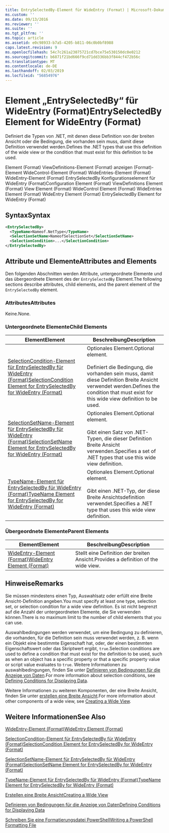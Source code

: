 ```yaml
---
title: EntrySelectedBy-Element für WideEntry (Format) | Microsoft-Dokumentation
ms.custom: ''
ms.date: 09/13/2016
ms.reviewer: ''
ms.suite: ''
ms.tgt_pltfrm: ''
ms.topic: article
ms.assetid: e0c98933-b7a5-4205-b811-06c0b0bf8988
caps.latest.revision: 9
ms.openlocfilehash: 54c7c261a23075721cd7bce75e530150dc0e0212
ms.sourcegitcommit: b6871f21bd666f9cd71dd336bb3f844cf472b56c
ms.translationtype: MT
ms.contentlocale: de-DE
ms.lasthandoff: 02/03/2019
ms.locfileid: "56854976"
---
```

# <a name="entryselectedby-element-for-wideentry-format"></a><span data-ttu-id="4e32a-102">Element „EntrySelectedBy“ für WideEntry (Format)</span><span class="sxs-lookup"><span data-stu-id="4e32a-102">EntrySelectedBy Element for WideEntry (Format)</span></span>

<span data-ttu-id="4e32a-103">Definiert die Typen von .NET, mit denen diese Definition von der breiten Ansicht oder die Bedingung, die vorhanden sein muss, damit diese Definition verwendet werden.</span><span class="sxs-lookup"><span data-stu-id="4e32a-103">Defines the .NET types that use this definition of the wide view or the condition that must exist for this definition to be used.</span></span>

<span data-ttu-id="4e32a-104">Element (Format) ViewDefinitions-Element (Format) anzeigen (Format)-Element WideControl-Element (Format) WideEntries-Element (Format) WideEntry-Element (Format) EntrySelectedBy Konfigurationselement für WideEntry (Format)</span><span class="sxs-lookup"><span data-stu-id="4e32a-104">Configuration Element (Format) ViewDefinitions Element (Format) View Element (Format) WideControl Element (Format) WideEntries Element (Format) WideEntry Element (Format) EntrySelectedBy Element for WideEntry (Format)</span></span>

## <a name="syntax"></a><span data-ttu-id="4e32a-105">Syntax</span><span class="sxs-lookup"><span data-stu-id="4e32a-105">Syntax</span></span>

```xml
<EntrySelectedBy>
  <TypeName>Nameof.NetType</TypeName>
  <SelectionSetName>NameofSelectionSet</SelectionSetName>
  <SelectionCondition>...</SelectionCondition>
</EntrySelectedBy>
```

## <a name="attributes-and-elements"></a><span data-ttu-id="4e32a-106">Attribute und Elemente</span><span class="sxs-lookup"><span data-stu-id="4e32a-106">Attributes and Elements</span></span>

<span data-ttu-id="4e32a-107">Den folgenden Abschnitten werden Attribute, untergeordnete Elemente und das übergeordnete Element des der `EntrySelectedBy` Element.</span><span class="sxs-lookup"><span data-stu-id="4e32a-107">The following sections describe attributes, child elements, and the parent element of the `EntrySelectedBy` element.</span></span>

### <a name="attributes"></a><span data-ttu-id="4e32a-108">Attributes</span><span class="sxs-lookup"><span data-stu-id="4e32a-108">Attributes</span></span>

<span data-ttu-id="4e32a-109">Keine.</span><span class="sxs-lookup"><span data-stu-id="4e32a-109">None.</span></span>

### <a name="child-elements"></a><span data-ttu-id="4e32a-110">Untergeordnete Elemente</span><span class="sxs-lookup"><span data-stu-id="4e32a-110">Child Elements</span></span>

|<span data-ttu-id="4e32a-111">Element</span><span class="sxs-lookup"><span data-stu-id="4e32a-111">Element</span></span>|<span data-ttu-id="4e32a-112">Beschreibung</span><span class="sxs-lookup"><span data-stu-id="4e32a-112">Description</span></span>|
|-------------|-----------------|
|[<span data-ttu-id="4e32a-113">SelectionCondition-Element für EntrySelectedBy für WideEntry (Format)</span><span class="sxs-lookup"><span data-stu-id="4e32a-113">SelectionCondition Element for EntrySelectedBy for WideEntry (Format)</span></span>](./selectioncondition-element-for-entryselectedby-for-widecontrol-format.md)|<span data-ttu-id="4e32a-114">Optionales Element.</span><span class="sxs-lookup"><span data-stu-id="4e32a-114">Optional element.</span></span><br /><br /> <span data-ttu-id="4e32a-115">Definiert die Bedingung, die vorhanden sein muss, damit diese Definition Breite Ansicht verwendet werden.</span><span class="sxs-lookup"><span data-stu-id="4e32a-115">Defines the condition that must exist for this wide view definition to be used.</span></span>|
|[<span data-ttu-id="4e32a-116">SelectionSetName-Element für EntrySelectedBy für WideEntry (Format)</span><span class="sxs-lookup"><span data-stu-id="4e32a-116">SelectionSetName Element for EntrySelectedBy for WideEntry (Format)</span></span>](./selectionsetname-element-for-entryselectedby-for-widecontrol-format.md)|<span data-ttu-id="4e32a-117">Optionales Element.</span><span class="sxs-lookup"><span data-stu-id="4e32a-117">Optional element.</span></span><br /><br /> <span data-ttu-id="4e32a-118">Gibt einen Satz von .NET-Typen, die dieser Definition Breite Ansicht verwenden.</span><span class="sxs-lookup"><span data-stu-id="4e32a-118">Specifies a set of .NET types that use this wide view definition.</span></span>|
|[<span data-ttu-id="4e32a-119">TypeName-Element für EntrySelectedBy für WideEntry (Format)</span><span class="sxs-lookup"><span data-stu-id="4e32a-119">TypeName Element for EntrySelectedBy for WideEntry (Format)</span></span>](./typename-element-for-entryselectedby-for-wideentry-format.md)|<span data-ttu-id="4e32a-120">Optionales Element.</span><span class="sxs-lookup"><span data-stu-id="4e32a-120">Optional element.</span></span><br /><br /> <span data-ttu-id="4e32a-121">Gibt einen .NET-Typ, der diese Breite Ansichtsdefinition verwendet.</span><span class="sxs-lookup"><span data-stu-id="4e32a-121">Specifies a .NET type that uses this wide view definition.</span></span>|

### <a name="parent-elements"></a><span data-ttu-id="4e32a-122">Übergeordnete Elemente</span><span class="sxs-lookup"><span data-stu-id="4e32a-122">Parent Elements</span></span>

|<span data-ttu-id="4e32a-123">Element</span><span class="sxs-lookup"><span data-stu-id="4e32a-123">Element</span></span>|<span data-ttu-id="4e32a-124">Beschreibung</span><span class="sxs-lookup"><span data-stu-id="4e32a-124">Description</span></span>|
|-------------|-----------------|
|[<span data-ttu-id="4e32a-125">WideEntry-Element (Format)</span><span class="sxs-lookup"><span data-stu-id="4e32a-125">WideEntry Element (Format)</span></span>](./wideentry-element-for-widecontrol-format.md)|<span data-ttu-id="4e32a-126">Stellt eine Definition der breiten Ansicht.</span><span class="sxs-lookup"><span data-stu-id="4e32a-126">Provides a definition of the wide view.</span></span>|

## <a name="remarks"></a><span data-ttu-id="4e32a-127">Hinweise</span><span class="sxs-lookup"><span data-stu-id="4e32a-127">Remarks</span></span>

<span data-ttu-id="4e32a-128">Sie müssen mindestens einen Typ, Auswahlsatz oder erfüllt eine Breite Ansicht-Definition angeben.</span><span class="sxs-lookup"><span data-stu-id="4e32a-128">You must specify at least one type, selection set, or selection condition for a wide view definition.</span></span> <span data-ttu-id="4e32a-129">Es ist nicht begrenzt auf die Anzahl der untergeordneten Elemente, die Sie verwenden können.</span><span class="sxs-lookup"><span data-stu-id="4e32a-129">There is no maximum limit to the number of child elements that you can use.</span></span>

<span data-ttu-id="4e32a-130">Auswahlbedingungen werden verwendet, um eine Bedingung zu definieren, die vorhanden, für die Definition sein muss verwendet werden, z. B. wenn ein Objekt eine bestimmte Eigenschaft hat, oder, der einen bestimmten Eigenschaftswert oder das Skriptwert ergibt, `true`.</span><span class="sxs-lookup"><span data-stu-id="4e32a-130">Selection conditions are used to define a condition that must exist for the definition to be used, such as when an object has a specific property or that a specific property value or script value evaluates to `true`.</span></span> <span data-ttu-id="4e32a-131">Weitere Informationen zu auswahlbedingungen, finden Sie unter [Definieren von Bedingungen für die Anzeige von Daten](./defining-conditions-for-displaying-data.md).</span><span class="sxs-lookup"><span data-stu-id="4e32a-131">For more information about selection conditions, see [Defining Conditions for Displaying Data](./defining-conditions-for-displaying-data.md).</span></span>

<span data-ttu-id="4e32a-132">Weitere Informationen zu weiteren Komponenten, der eine Breite Ansicht, finden Sie unter [erstellen eine Breite Ansicht](./creating-a-wide-view.md).</span><span class="sxs-lookup"><span data-stu-id="4e32a-132">For more information about other components of a wide view, see [Creating a Wide View](./creating-a-wide-view.md).</span></span>

## <a name="see-also"></a><span data-ttu-id="4e32a-133">Weitere Informationen</span><span class="sxs-lookup"><span data-stu-id="4e32a-133">See Also</span></span>

[<span data-ttu-id="4e32a-134">WideEntry-Element (Format)</span><span class="sxs-lookup"><span data-stu-id="4e32a-134">WideEntry Element (Format)</span></span>](./wideentry-element-for-widecontrol-format.md)

[<span data-ttu-id="4e32a-135">SelectionCondition-Element für EntrySelectedBy für WideEntry (Format)</span><span class="sxs-lookup"><span data-stu-id="4e32a-135">SelectionCondition Element for EntrySelectedBy for WideEntry (Format)</span></span>](./selectioncondition-element-for-entryselectedby-for-widecontrol-format.md)

[<span data-ttu-id="4e32a-136">SelectionSetName-Element für EntrySelectedBy für WideEntry (Format)</span><span class="sxs-lookup"><span data-stu-id="4e32a-136">SelectionSetName Element for EntrySelectedBy for WideEntry (Format)</span></span>](./selectionsetname-element-for-entryselectedby-for-widecontrol-format.md)

[<span data-ttu-id="4e32a-137">TypeName-Element für EntrySelectedBy für WideEntry (Format)</span><span class="sxs-lookup"><span data-stu-id="4e32a-137">TypeName Element for EntrySelectedBy for WideEntry (Format)</span></span>](./typename-element-for-entryselectedby-for-wideentry-format.md)

[<span data-ttu-id="4e32a-138">Erstellen eine Breite Ansicht</span><span class="sxs-lookup"><span data-stu-id="4e32a-138">Creating a Wide View</span></span>](./creating-a-wide-view.md)

[<span data-ttu-id="4e32a-139">Definieren von Bedingungen für die Anzeige von Daten</span><span class="sxs-lookup"><span data-stu-id="4e32a-139">Defining Conditions for Displaying Data</span></span>](./defining-conditions-for-displaying-data.md)

[<span data-ttu-id="4e32a-140">Schreiben Sie eine Formatierungsdatei PowerShell</span><span class="sxs-lookup"><span data-stu-id="4e32a-140">Writing a PowerShell Formatting File</span></span>](./writing-a-powershell-formatting-file.md)
